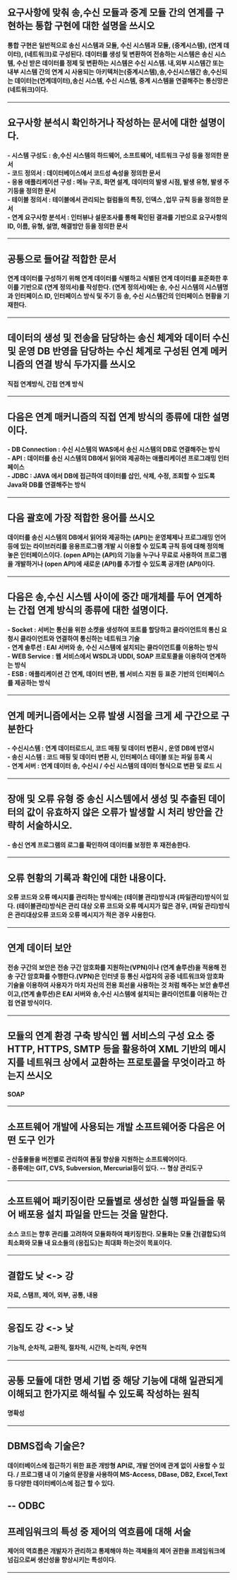 ## 요구사항에 맞춰 송,수신 모듈과 중계 모듈 간의 연계를 구현하는 통합 구현에 대한 설명을 쓰시오
#### 통합 구현은 일반적으로 송신 시스템과 모듈, 수신 시스템과 모듈, (중계시스템), (연계 데이터), (네트워크)로 구성된다. 데이터를 생성 및 변환하여 전송하는 시스템은 송신 시스템, 수신 받은 데이터를 정제 및 변환하는 시스템은 수신 시스템. 내,외부 시스템간 또는 내부 시스템 간의 연계 시 사용되는 아키텍처는(중계시스템),송,수신시스템간 송,수신되는 데이터는(연계데이터),송신 시스템, 수신 시스템, 중계 시스템을 연결해주는 통신망은(네트워크)이다.
---
## 요구사항 분석시 확인하거나 작성하는 문서에 대한 설명이다. 
#### - 시스템 구성도 : 송,수신 시스템의 하드웨어, 소프트웨어, 네트워크 구성 등을 정의한 문서 <br> - 코드 정의서 : 데이터베이스에서 코드성 속성을 정의한 문서 <br> - 응용 애플리케이션 구성 : 메뉴 구조, 화면 설계, 데이터의 발생 시점, 발생 유형, 발생 주기등을 정의한 문서 <br> - 테이블 정의서 : 테이블에서 관리되는 컬럼들의 특징, 인덱스 ,업무 규칙 등을 정의한 문서 <br> - 연계 요구사항 분석서 : 인터뷰나 설문조사를 통해 확인된 결과를 기반으로 요구사항의 ID, 이름, 유형, 설명, 해결방안 등을 정의한 문서
---
## 공통으로 들어갈 적합한 문서
#### 연계 데이터를 구성하기 위해 연계 데이터를 식별하고 식별된 연계 데이터를 표준화한 후 이를 기반으로 (연계 정의서)를 작성한다. (연계 정의서)에는 송, 수신 시스템의 시스템명과 인터페이스 ID, 인터페이스 방식 및 주기 등 송, 수신 시스템간의 인터페이스 현황을 기재한다.
---
## 데이터의 생성 및 전송을 담당하는 송신 체계와 데이터 수신 및 운영 DB 반영을 담당하는 수신 체계로 구성된 연계 메커니즘의 연결 방식 두가지를 쓰시오
#### 직접 연계방식, 간접 연계 방식
---
## 다음은 연계 매커니즘의 직접 연계 방식의 종류에 대한 설명이다.
#### - DB Connection : 수신 시스템의 WAS에서 송신 시스템의 DB로 연결해주는 방식 <br> - API : 데이터를 송신 시스템의 DB에서 읽어와 제공하는 애플리케이션 프로그래밍 인터페이스 <br> - JDBC : JAVA 에서 DB에 접근하여 데이터를 삽인, 삭제, 수정, 조회할 수 있도록 Java와 DB를 연결해주는 방식
---
## 다음 괄호에 가장 적합한 용어를 쓰시오
#### 데이터를 송신 시스템의 DB에서 읽어와 제공하는 (API)는 운영체제나 프로그래밍 언어 등에 있는 라이브러리를 응용프로그램 개발 시 이용할 수 있도록 규칙 등에 대해 정의해 놓은 인터페이스이다. (open API)는 (API)의 기능을 누구나 무료로 사용하여 프로그램을 개발하거나 (open API)에 새로운 (API)를 추가할 수 있도록 공개한 (API)이다.
---
## 다음은 송,수신 시스템 사이에 중간 매개체를 두어 연계하는 간접 연계 방식의 종류에 대한 설명이다.
#### - Socket : 서버는 통신을 위한 소켓을 생성하여 포트를 할당하고 클라이언트의 통신 요청시 클라이언트와 연결하여 통신하는 네트워크 기술 <br> - 연계 솔루션 : EAI 서버와 송, 수신 시스템에 설치되는 클라이언트를 이용하는 방식 <br> - WEB Service : 웹 서비스에서 WSDL과 UDDI, SOAP 프로토콜을 이용하여 연계하는 방식 <br> - ESB : 애플리케이션 간 연계, 데이터 변환, 웹 서비스 지원 등 표준 기반의 인터페이스를 제공하는 방식
---
## 연계 메커니즘에서는 오류 발생 시점을 크게 세 구간으로 구분한다
#### - 수신시스템 : 연계 데이터로드시, 코드 매핑 및 데이터 변환시 , 운영 DB에 반영시 <br> - 송신 시스템 : 코드 매핑 및 데이터 변환 시, 인터페이스 테이블 또는 파일 등록 시 <br> - 연계 서버 : 연계 데이터 송, 수신시 / 수신 시스템의 데이터 형식으로 변환 및 로드 시
---
## 장애 및 오류 유형 중 송신 시스템에서 생성 및 추출된 데이터의 값이 유효하지 않은 오류가 발생할 시 처리 방안을 간략히 서술하시오.
#### - 송신 연계 프로그램의 로그를 확인하여 데이터를 보정한 후 재전송한다.
---
## 오류 현황의 기록과 확인에 대한 내용이다.
#### 오류 코드와 오류 메시지를 관리하는 방식에는 (테이블 관리)방식과 (파일관리)방식이 있다. (테이블관리)방식은 관리 대상 오류 코드와 오류 메시지가 많은 경우, (파일 관리)방식은 관리대상오류 코드와 오류 메시지가 적은 경우 사용한다.
---
## 연계 데이터 보안
#### 전송 구간의 보안은 전송 구간 암호화를 지원하는(VPN)이나 (연계 솔루션)을 적용해 전송 구간 암호화를 수행한다.(VPN)은 인터넷 등 통신 사업자의 공중 네트워크와 암호화 기술을 이용하여 사용자가 마치 자신의 전용 회선을 사용하는 것 처럼 해주는 보안 솔루션이고,(연계 솔루션)은 EAI 서버와 송,수신 시스템에 설치되는 클라이언트를 이용하는 간접 연결 방식이다.
---
## 모듈의 연계 환경 구축 방식인 웹 서비스의 구성 요소 중 HTTP, HTTPS, SMTP 등을 활용하여 XML 기반의 메시지를 네트워크 상에서 교환하는 프로토콜을 무엇이라고 하는지 쓰시오
#### SOAP
---
## 소프트웨어 개발에 사용되는 개발 소프트웨어중 다음은 어떤 도구 인가
#### - 산출물들을 버전별로 관리하여 품질 향상을 지원하는 소프트웨어이다. <br> - 종류에는 GIT, CVS, Subversion, Mercurial등이 있다. -- 형상 관리도구
---
## 소프트웨어 패키징이란 모듈별로 생성한 실행 파일들을 묶어 배포용 설치 파일을 만드는 것을 말한다. 
#### 소스 코드는 향후 관리를 고려하여 모듈화하여 패키징한다. 모듈화는 모듈 간(결합도)의 최소화와 모듈 내 요소들의 (응집도)는 최대화 하는것이 목표이다.
---
## 결합도 낮 <-> 강
#### 자료, 스탬프, 제어, 외부, 공통, 내용
---
## 응집도 강 <-> 낮
#### 기능적, 순차적, 교환적, 절차적, 시간적, 논리적, 우연적
---
## 공통 모듈에 대한 명세 기법 중 해당 기능에 대해 일관되게 이해되고 한가지로 해석될 수 있도록 작성하는 원칙
#### 명확성
---
## DBMS접속 기술은?
#### 데이터베이스에 접근하기 위한 표준 개방형 API로, 개발 언어에 관계 없이 사용할 수 있다. / 프로그램 내 이 기술의 문장을 사용하여 MS-Access, DBase, DB2, Excel,Text 등 다양한 데이터베이스에 접근 할 수 있다.
-- ODBC
---
## 프레임워크의 특성 중 제어의 역흐름에 대해 서술
#### 제어의 역흐름은 개발자가 관리하고 통제해야 하는 객체들의 제어 권한을 프레임워크에 넘김으로써 생산성을 향상시키는 특성이다.
---

